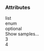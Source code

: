 <div class="attributes">
    <div class="attributesTitle">
        <h3 class="attributesTitleText">Attributes</h3></div>
    <div class="attributesList">
        <div class="attributeObject">
            <div class="attributeObjectMembers">
                <div class="attributeObjectMemberContainer">
                    <div class="attributeObjectMember isExpanded isExpandableCollapsible isEnum">
                        <div class="attributeObjectMemberToggle">
                            <div class="attributeToggle isExpanded"><span class="attributeToggleIcon"></span></div>
                        </div>
                        <div class="attributeObjectMemberKey">
                            <div class="attributeKey">list</div>
                            <div class="attributeObjectMemberType">
                                <div class="attributeType">enum</div>
                            </div>
                        </div>
                        <div class="attributeObjectMemberRequirement">
                            <div class="attributeRequirement isOptional"><span class="attributeRequirementIcon"></span><span class="attributeRequirementTooltip"><div class="attributeTooltip"><span class="attributeTooltipText">optional</span></div>
                            </span>
                        </div>
                    </div>
                    <div class="attributeObjectMemberDescription">
                        <noscript></noscript>
                    </div>
                    <div class="attributeObjectMemberValueRow">
                        <div class="attributeObjectMemberValue">
                            <div class="attributeObject">
                                <div class="attributeObjectMembers"></div>
                                <div class="attributeObjectSamplesContainer">
                                    <div class="attributeSamples isCollapsed">
                                        <div class="attributeSamplesToggleText">Show samples…</div>
                                        <div class="attributeSamplesToggle">
                                            <div class="attributeToggle isCollapsed"><span class="attributeToggleIcon"></span></div>
                                        </div>
                                        <div class="attributeSamplesList">
                                            <div class="attributeSample">
                                                <div class="attributeSampleEntries">
                                                    <div class="attributeSimpleValue">
                                                        <div class="attributeSimplePrimitiveValue">3</div>
                                                    </div>
                                                    <div class="attributeSimpleValue">
                                                        <div class="attributeSimplePrimitiveValue">4</div>
                                                    </div>
                                                </div>
                                            </div>
                                        </div>
                                    </div>
                                </div>
                            </div>
                        </div>
                    </div>
                </div>
            </div>
        </div>
    </div>
</div>
</div>